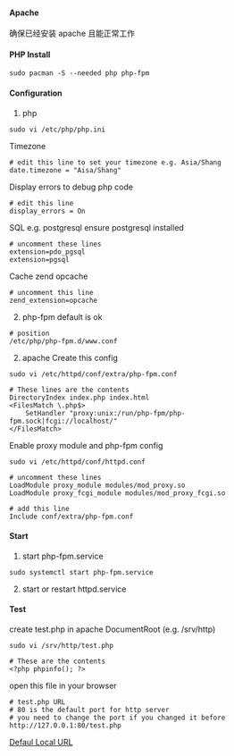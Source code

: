 #### Apache
确保已经安装 apache 且能正常工作

#### PHP Install
```shell
sudo pacman -S --needed php php-fpm
```

#### Configuration
1. php
```shell
sudo vi /etc/php/php.ini
```
Timezone
```shell
# edit this line to set your timezone e.g. Asia/Shang
date.timezone = "Aisa/Shang"
```
Display errors to debug php code
```shell
# edit this line
display_errors = On
```
SQL
e.g. postgresql  ensure postgresql installed
```shell
# uncomment these lines
extension=pdo_pgsql
extension=pgsql
```
Cache
zend opcache
```shell
# uncomment this line
zend_extension=opcache
```

2. php-fpm
default is ok
```shell
# position
/etc/php/php-fpm.d/www.conf
```

2. apache
Create this config
```shell
sudo vi /etc/httpd/conf/extra/php-fpm.conf

# These lines are the contents
DirectoryIndex index.php index.html
<FilesMatch \.php$>
    SetHandler "proxy:unix:/run/php-fpm/php-fpm.sock|fcgi://localhost/"
</FilesMatch>
```
Enable proxy module and php-fpm config
```shell
sudo vi /etc/httpd/conf/httpd.conf

# uncomment these lines
LoadModule proxy_module modules/mod_proxy.so
LoadModule proxy_fcgi_module modules/mod_proxy_fcgi.so

# add this line
Include conf/extra/php-fpm.conf
```

#### Start
1. start php-fpm.service
```shell
sudo systemctl start php-fpm.service
```
2. start or restart httpd.service

#### Test
create test.php in apache DocumentRoot (e.g. /srv/http)
```shell
sudo vi /srv/http/test.php

# These are the contents
<?php phpinfo(); ?>
```
open this file in your browser
```
# test.php URL
# 80 is the default port for http server
# you need to change the port if you changed it before
http://127.0.0.1:80/test.php
```
[Defaul Local URL](http://127.0.0.1:80/test.php)